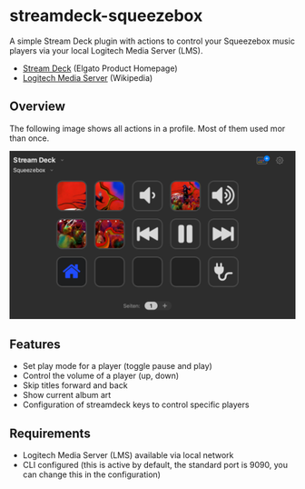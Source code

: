 # streamdeck-squeezebox

A simple Stream Deck plugin with actions to control your Squeezebox music players via your local Logitech Media Server (LMS).

* [Stream Deck](https://www.elgato.com/en/stream-deck) (Elgato Product Homepage)
* [Logitech Media Server](https://en.wikipedia.org/wiki/Logitech_Media_Server) (Wikipedia)

## Overview

The following image shows all actions in a profile. Most of them used mor than once.

![All actions in a profile](docs/img/all_actions_in_profile.png)

## Features
* Set play mode for a player (toggle pause and play)
* Control the volume of a player (up, down)
* Skip titles forward and back
* Show current album art
* Configuration of streamdeck keys to control specific players
 
## Requirements
* Logitech Media Server (LMS) available via local network
* CLI configured (this is active by default, the standard port is 9090, you can change this in the configuration)

